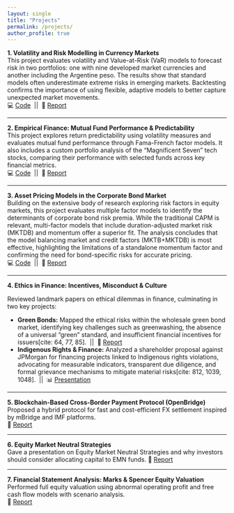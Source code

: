 ```yaml
---
layout: single
title: "Projects"
permalink: /projects/
author_profile: true
---
```


**1. Volatility and Risk Modelling in Currency Markets**  
This project evaluates volatility and Value-at-Risk (VaR) models to forecast risk in two portfolios: one with nine developed market currencies and another including the Argentine peso. The results show that standard models often underestimate extreme risks in emerging markets. Backtesting confirms the importance of using flexible, adaptive models to better capture unexpected market movements.  
💻 <a href="https://github.com/shreyasxi/Forecasting-and-Backtesting-Risk-Models-for-FX-Portfolios/blob/master/RM%20Code%20Script.R" target="_blank">Code</a> &nbsp;||&nbsp; 📕 <a href="/files/Volatility Forecasting and Risk Modelling Report.pdf" target="_blank">Report</a>

---

**2. Empirical Finance: Mutual Fund Performance & Predictability**  
This project explores return predictability using volatility measures and evaluates mutual fund performance through Fama-French factor models. It also includes a custom portfolio analysis of the “Magnificent Seven” tech stocks, comparing their performance with selected funds across key financial metrics.  
💻 <a href="[https://github.com/shreyasxi/Return-Predictability-and-Fund-Evaluation/blob/main/Group_2_All_Parts_Codes.ipynb](https://github.com/shreyasxi/Forecasting-and-Backtesting-Risk-Models-for-FX-Portfolios/blob/master/RM%20Code%20Script.R)" target="_blank">Code</a> &nbsp;||&nbsp; 📕 <a href="/files/Empirical Finance Report.pdf" target="_blank">Report</a>

---

**3. Asset Pricing Models in the Corporate Bond Market**  
Building on the extensive body of research exploring risk factors in equity markets, this project evaluates multiple factor models to identify the determinants of corporate bond risk premia. While the traditional CAPM is relevant, multi-factor models that include duration-adjusted market risk (MKTDB) and momentum offer a superior fit. The analysis concludes that the model balancing market and credit factors (MKTB+MKTDB) is most effective, highlighting the limitations of a standalone momentum factor and confirming the need for bond-specific risks for accurate pricing.  
💻 <a href="https://github.com/shreyasxi/Asset-Pricing-in-the-Bond-Market/blob/main/Code%20Script%20and%20Workspace%20Object/R%20Script%20(Group%2026).R" target="_blank">Code</a> &nbsp;||&nbsp; 📕 <a href="/files/Asset Pricing Report.pdf" target="_blank">Report</a>

---

**4. Ethics in Finance: Incentives, Misconduct & Culture**

Reviewed landmark papers on ethical dilemmas in finance, culminating in two key projects:
* **Green Bonds:** Mapped the ethical risks within the wholesale green bond market, identifying key challenges such as greenwashing, the absence of a universal “green” standard, and insufficient financial incentives for issuers[cite: 64, 77, 85]. &nbsp;||&nbsp; 📕 <a href="/files/5582804_Ethics.pdf" target="_blank">Report</a>
* **Indigenous Rights & Finance:** Analyzed a shareholder proposal against JPMorgan for financing projects linked to Indigenous rights violations, advocating for measurable indicators, transparent due diligence, and formal grievance mechanisms to mitigate material risks[cite: 812, 1039, 1048]. &nbsp;||&nbsp; 📊 <a href="/files/Group%2011_Ethics.pptx" target="_blank">Presentation</a>

---

**5. Blockchain-Based Cross-Border Payment Protocol (OpenBridge)**  
Proposed a hybrid protocol for fast and cost-efficient FX settlement inspired by mBridge and IMF platforms.  
📕 <a href="/files/Fintech_Assignment.pdf" target="_blank">Report</a>

---

**6. Equity Market Neutral Strategies**  
Gave a presentation on Equity Market Neutral Strategies and why investors should consider allocating capital to EMN funds.
📕 <a href="/files/Group 10 -Equity Market Neutral.pdf" target="_blank">Report</a>

---

**7. Financial Statement Analysis: Marks & Spencer Equity Valuation**  
Performed full equity valuation using abnormal operating profit and free cash flow models with scenario analysis.  
📕 <a href="/files/FRSA.pdf" target="_blank">Report</a>
